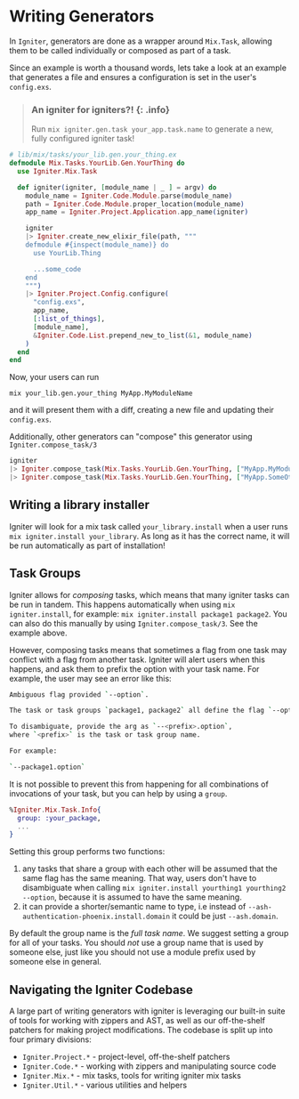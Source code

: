 # Writing Generators

In `Igniter`, generators are done as a wrapper around `Mix.Task`, allowing them to be called individually or composed as part of a task.

Since an example is worth a thousand words, lets take a look at an example that generates a file and ensures a configuration is set in the user's `config.exs`.

> ### An igniter for igniters?! {: .info}
>
> Run `mix igniter.gen.task your_app.task.name` to generate a new, fully configured igniter task!

```elixir
# lib/mix/tasks/your_lib.gen.your_thing.ex
defmodule Mix.Tasks.YourLib.Gen.YourThing do
  use Igniter.Mix.Task

  def igniter(igniter, [module_name | _ ] = argv) do
    module_name = Igniter.Code.Module.parse(module_name)
    path = Igniter.Code.Module.proper_location(module_name)
    app_name = Igniter.Project.Application.app_name(igniter)

    igniter
    |> Igniter.create_new_elixir_file(path, """
    defmodule #{inspect(module_name)} do
      use YourLib.Thing

      ...some_code
    end
    """)
    |> Igniter.Project.Config.configure(
      "config.exs",
      app_name,
      [:list_of_things],
      [module_name],
      &Igniter.Code.List.prepend_new_to_list(&1, module_name)
    )
  end
end
```

Now, your users can run

`mix your_lib.gen.your_thing MyApp.MyModuleName`

and it will present them with a diff, creating a new file and updating their `config.exs`.

Additionally, other generators can "compose" this generator using `Igniter.compose_task/3`

```elixir
igniter
|> Igniter.compose_task(Mix.Tasks.YourLib.Gen.YourThing, ["MyApp.MyModuleName"])
|> Igniter.compose_task(Mix.Tasks.YourLib.Gen.YourThing, ["MyApp.SomeOtherName"])
```

## Writing a library installer

Igniter will look for a mix task called `your_library.install` when a user runs `mix igniter.install your_library`. As long as it has the correct name, it will be run automatically as part of installation!

## Task Groups

Igniter allows for _composing_ tasks, which means that many igniter tasks can be run in tandem. This happens automatically when using `mix igniter.install`, for example:
`mix igniter.install package1 package2`. You can also do this manually by using `Igniter.compose_task/3`. See the example above.

However, composing tasks means that sometimes a flag from one task may conflict with a flag from another task. Igniter will alert users when this happens, and ask them to
prefix the option with your task name. For example, the user may see an error like this:

```sh
Ambiguous flag provided `--option`.

The task or task groups `package1, package2` all define the flag `--option`.

To disambiguate, provide the arg as `--<prefix>.option`,
where `<prefix>` is the task or task group name.

For example:

`--package1.option`
```

It is not possible to prevent this from happening for all combinations of invocations of your task, but you can help by using a `group`.

```elixir
%Igniter.Mix.Task.Info{
  group: :your_package,
  ...
}
```

Setting this group performs two functions:

1. any tasks that share a group with each other will be assumed that the same flag has the same meaning. That way,
   users don't have to disambiguate when calling `mix igniter.install yourthing1 yourthing2 --option`, because it is assumed
   to have the same meaning.
2. it can provide a shorter/semantic name to type, i.e instead of `--ash-authentication-phoenix.install.domain` it could be just `--ash.domain`.

By default the group name is the _full task name_. We suggest setting a group for all of your tasks.
You should _not_ use a group name that is used by someone else, just like you should not use a module prefix used by someone else in general.

## Navigating the Igniter Codebase

A large part of writing generators with igniter is leveraging our built-in suite of tools for working with zippers and AST, as well as our off-the-shelf patchers for making project modifications. The codebase is split up into four primary divisions:

- `Igniter.Project.*` - project-level, off-the-shelf patchers
- `Igniter.Code.*` - working with zippers and manipulating source code
- `Igniter.Mix.*` - mix tasks, tools for writing igniter mix tasks
- `Igniter.Util.*` - various utilities and helpers

